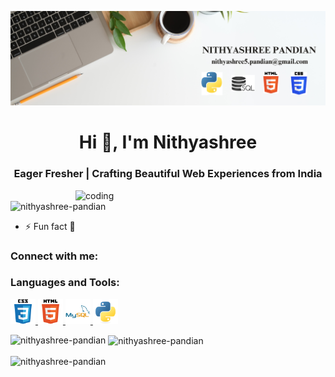 ![logo](https://github.com/Nithyashree-Pandian/NithyashreeP/blob/main/Github%20Banner.png)
<h1 align="center">Hi 👋, I'm Nithyashree</h1>
<h3 align="center">Eager Fresher | Crafting Beautiful Web Experiences from India</h3>

<img align="right" alt="coding" width="400" src="https://user-images.githubusercontent.com/74038190/241765453-85cb9521-97c0-4a65-9358-7db8099fac7f.gif">

<p align="left"> <img src="https://komarev.com/ghpvc/?username=nithyashree-pandian&label=Profile%20views&color=0e75b6&style=flat" alt="nithyashree-pandian" /> </p>

- ⚡ Fun fact **🤞**

<h3 align="left">Connect with me:</h3>
<p align="left">
</p>

<h3 align="left">Languages and Tools:</h3>
<p align="left"> <a href="https://www.w3schools.com/css/" target="_blank" rel="noreferrer"> <img src="https://raw.githubusercontent.com/devicons/devicon/master/icons/css3/css3-original-wordmark.svg" alt="css3" width="40" height="40"/> </a> <a href="https://www.w3.org/html/" target="_blank" rel="noreferrer"> <img src="https://raw.githubusercontent.com/devicons/devicon/master/icons/html5/html5-original-wordmark.svg" alt="html5" width="40" height="40"/> </a> <a href="https://www.mysql.com/" target="_blank" rel="noreferrer"> <img src="https://raw.githubusercontent.com/devicons/devicon/master/icons/mysql/mysql-original-wordmark.svg" alt="mysql" width="40" height="40"/> </a> <a href="https://www.python.org" target="_blank" rel="noreferrer"> <img src="https://raw.githubusercontent.com/devicons/devicon/master/icons/python/python-original.svg" alt="python" width="40" height="40"/> </a> </p>

<p><img align="left" src="https://github-readme-stats.vercel.app/api/top-langs?username=nithyashree-pandian&show_icons=true&locale=en&layout=compact" alt="nithyashree-pandian" /></p>

<p>&nbsp;<img align="center" src="https://github-readme-stats.vercel.app/api?username=nithyashree-pandian&show_icons=true&locale=en" alt="nithyashree-pandian" /></p>

<p><img align="center" src="https://github-readme-streak-stats.herokuapp.com/?user=nithyashree-pandian&" alt="nithyashree-pandian" /></p>
